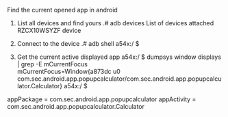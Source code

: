 Find the current opened app in android
1) List all devices and find yours
.# adb devices
List of devices attached
RZCX10WSYZF	device

2) Connect to the device
.# adb shell
a54x:/ $

3) Get the current active displayed app
a54x:/ $ dumpsys window displays | grep -E mCurrentFocus                                     
  mCurrentFocus=Window{a873dc u0 com.sec.android.app.popupcalculator/com.sec.android.app.popupcalculator.Calculator}
a54x:/ $ 

appPackage = com.sec.android.app.popupcalculator
appActivity = com.sec.android.app.popupcalculator.Calculator
